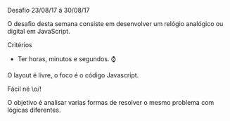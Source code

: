 
Desafio 23/08/17 à 30/08/17

O desafio desta semana consiste em desenvolver um relógio analógico ou digital em JavaScript.

Critérios

- Ter horas, minutos e segundos. ⌚

O layout é livre, o foco é o código Javascript.

Fácil né \o/!

O objetivo é analisar varias formas de resolver o mesmo problema com lógicas diferentes.
